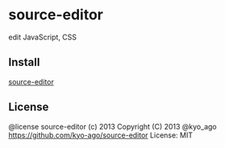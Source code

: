 source-editor
=======

edit JavaScript, CSS

Install
-------
[source-editor](https://chrome.google.com/webstore/detail/source-editor/gfijhpfpapngnbgbaohekogcoohopcbn)

License
-------

@license source-editor
(c) 2013 Copyright (C) 2013 @kyo_ago https://github.com/kyo-ago/source-editor
License: MIT
